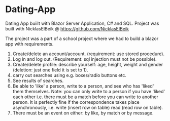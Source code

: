 # Dating-App
Dating App buiilt with Blazor Server Application, C# and SQL.
Project was built with NicklasElBeik @ https://github.com/NicklasElBeik

The project was a part of a school project where we had to build a blazor app with requirements.

1. Create/delete an account/account. (requirement: use stored procedure).
2. Log in and log out. (Requirement: sql injection must not be possible).
3. Create/delete profile: describe yourself: age, height, weight and gender (deletion: just one field it is set to 1).
4. carry out searches using e.g. boxes/radio buttons etc.
5. See results of searches.
6. Be able to 'like' a person, write to a person, and see who has 'liked' them themselves. Note: you can only write to a person if you have 'liked' each other
i.e. there must be a match before you can write to another person. 
It is perfectly fine if the correspondence takes place asynchronously, i.e. write (insert row on table) read (read row on table).
7. There must be an event on either: by like, by match or by message.
